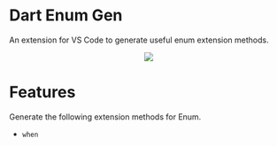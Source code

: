 # Dart Enum Gen
An extension for VS Code to generate useful enum extension methods.

<p align="center">
  <image src="https://raw.githubusercontent.com/wiki/Kurogoma4D/Dart-Enum-Gen/assets/pattern_match.gif"/>
</p>

# Features

Generate the following extension methods for Enum.

- `when`
